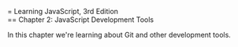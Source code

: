= Learning JavaScript, 3rd Edition  
== Chapter 2: JavaScript Development Tools  
  
In this chapter we're learning about Git and other
development tools.

